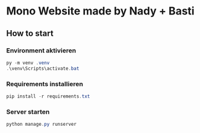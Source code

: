 # Mono Website made by Nady + Basti

## How to start

### Environment aktivieren

```powershell
py -m venv .venv
.\venv\Scripts\activate.bat
```

### Requirements installieren
```powershell
pip install -r requirements.txt
```

### Server starten
```powershell
python manage.py runserver
```
